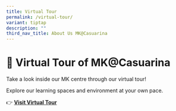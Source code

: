 ```yaml
---
title: Virtual Tour
permalink: /virtual-tour/
variant: tiptap
description: ""
third_nav_title: About Us MK@Casuarina
---
```

<h1>🌟 <strong>Virtual Tour of MK@Casuarina</strong></h1>
<p>Take a look inside our MK centre through our virtual tour!</p>
<p>Explore our learning spaces and environment at your own pace.</p>
<p>👉 <strong><a href="https://360.theredmarker.com/F1MTMSAUlL" class="" rel="noopener" target="_new">Visit Virtual Tour</a></strong>
</p>